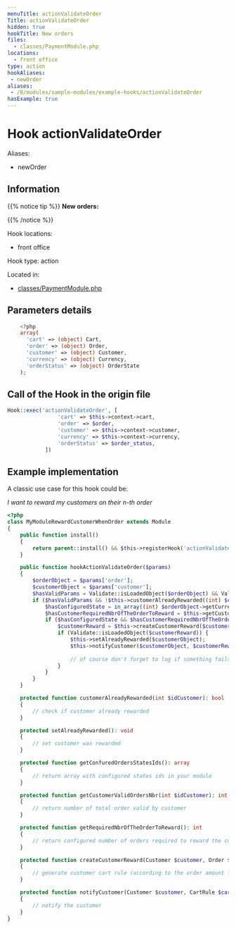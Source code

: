 ```yaml
---
menuTitle: actionValidateOrder
Title: actionValidateOrder
hidden: true
hookTitle: New orders
files:
  - classes/PaymentModule.php
locations:
  - front office
type: action
hookAliases:
 - newOrder
aliases:
 - /8/modules/sample-modules/example-hooks/actionValidateOrder
hasExample: true
---
```


# Hook actionValidateOrder

Aliases: 
 - newOrder



## Information

{{% notice tip %}}
**New orders:** 


{{% /notice %}}

Hook locations: 
  - front office

Hook type: action

Located in: 
  - [classes/PaymentModule.php](https://github.com/PrestaShop/PrestaShop/blob/8.0.x/classes/PaymentModule.php)

## Parameters details

```php
    <?php
    array(
      'cart' => (object) Cart,
      'order' => (object) Order,
      'customer' => (object) Customer,
      'currency' => (object) Currency,
      'orderStatus' => (object) OrderState
    );
```

## Call of the Hook in the origin file

```php
Hook::exec('actionValidateOrder', [
                'cart' => $this->context->cart,
                'order' => $order,
                'customer' => $this->context->customer,
                'currency' => $this->context->currency,
                'orderStatus' => $order_status,
            ])
```

## Example implementation

A classic use case for this hook could be: 

_I want to reward my customers on their n-th order_

```php
<?php
class MyModuleRewardCustomerWhenOrder extends Module 
{
    public function install()
    {
        return parent::install() && $this->registerHook('actionValidateOrder');
    }

    public function hookActionValidateOrder($params)
    {
        $orderObject = $params['order'];
        $customerObject = $params['customer'];
        $hasValidParams = Validate::isLoadedObject($orderObject) && Validate::isLoadedObject($orderObject);
        if ($hasValidParams && !$this->customerAlreadyRewarded((int) $customerObject->id)) {
            $hasConfiguredState = in_array((int) $orderObject->getCurrentState(), $this->getConfuredOrdersStatesIds());
            $hasCustomerRequiredNbrOfTheOrderToReward = $this->getCustomerValidOrdersNbr((int) $customerObject->id) == $this->getRequiredNbrOfTheOrderToReward();
            if ($hasConfiguredState && $hasCustomerRequiredNbrOfTheOrderToReward) {
                $customerReward = $this->createCustomerReward($customerObject, $orderObject);
                if (Validate::isLoadedObject($customerReward)) {
                    $this->setAlreadyRewarded($customerObject);
                    $this->notifyCustomer($customerObject, $customerReward);
            
                    // of course don't forget to log if something fails here :)
                }
            }
        }
    }

    protected function customerAlreadyRewarded(int $idCustomer): bool
    {
        // check if customer already rewarded
    }

    protected setAlreadyRewarded(): void
    {
        // set customer was rewarded
    }

    protected function getConfuredOrdersStatesIds(): array
    {
        // return array with configured states ids in your module
    }

    protected function getCustomerValidOrdersNbr(int $idCustomer): int
    {
        // return number of total order valid by customer
    }

    protected function getRequiredNbrOfTheOrderToReward(): int
    {
        // return configured number of orders required to reward the customer
    }

    protected function createCustomerReward(Customer $customer, Order $order): ?CartRule
    {
        // generate customer cart rule (according to the order amount for example)
    }

    protected function notifyCustomer(Customer $customer, CartRule $cartRule): bool
    {
        // notify the customer 
    }
}
```